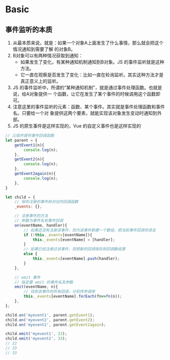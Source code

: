 # Basic


## 事件监听的本质
1. 从最本质来说，就是：如果一个对象A上面发生了什么事情，那么就会把这个情况通知到需要了解
的对象B。
2. B对象可以有两种情况获取到通知：
    * 如果发生了变化，有某种通知机制通知到B对象。JS 的事件监听就是这种方法。
    * 它一直在观察是否发生了变化：比如一直在轮询监听。其实这种方法才是真正意义上的监听。
3. JS 的事件监听中，所谓的“某种通知机制”，就是通过事件处理函数。也就是说，给A对象提供一
个函数，让它在发生了某个事件的时候调用这个函数即可。
4. 注意这里的事件监听的元素：函数、某个事件。其实就是事件处理函数和事件名。只要给一个对
象提供这两个要素，就能实现该对象发生变动时通知到外部。
5. JS 的原生事件是这样实现的，Vue 的自定义事件也是这样实现的

```js
// 父组件提供事件回调函数
let parent = {
    getEvent1(n){
        console.log(n);
    },
    getEvent2(n){
        console.log(n);
    },
    getEvent2again(n){
        console.log(n);
    },
}

let child = {
    // 保存注册的事件和对应的回调函数
    _events: {},

    // 注册事件的方法
    // 参数为事件名和事件回调
    on(eventName, handler){
        // 如果还没有注册该事件，则为该事件新建一个数组，把当前事件回调存进去
        if (!this._events[eventName]){
            this._events[eventName] = [handler];
        }
        // 如果已经注册过该事件，则把新的回调保存到回调数组里
        else {
            this._events[eventName].push(handler);
        }
    },

    // emit 事件
    // 指定要 emit 的事件名及参数
    emit(eventName, n){
        // 找到该事件的所有回调，分别传参调用
        this._events[eventName].forEach(fn=>fn(n));
    },
};

child.on('myevent1', parent.getEvent1);
child.on('myevent2', parent.getEvent2);
child.on('myevent2', parent.getEvent2again);

child.emit('myevent1', 22);
child.emit('myevent2', 33);
// 22
// 33
// 33
```
